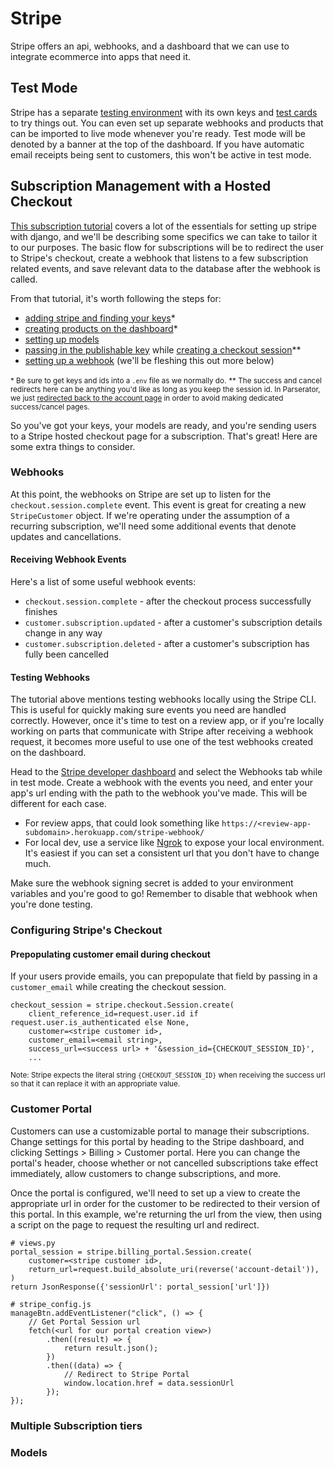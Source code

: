 # Stripe
Stripe offers an api, webhooks, and a dashboard that we can use to integrate ecommerce into apps that need it.

<!-- TODO: table of contents -->

## Test Mode
Stripe has a separate [testing environment](https://docs.stripe.com/test-mode) with its own keys and [test cards](https://docs.stripe.com/testing#cards) to try things out. You can even set up separate webhooks and products that can be imported to live mode whenever you're ready. Test mode will be denoted by a banner at the top of the dashboard. If you have automatic email receipts being sent to customers, this won't be active in test mode.

## Subscription Management with a Hosted Checkout
[This subscription tutorial](https://testdriven.io/blog/django-stripe-subscriptions/) covers a lot of the essentials for setting up stripe with django, and we'll be describing some specifics we can take to tailor it to our purposes. The basic flow for subscriptions will be to redirect the user to Stripe's checkout, create a webhook that listens to a few subscription related events, and save relevant data to the database after the webhook is called.

From that tutorial, it's worth following the steps for:
- [adding stripe and finding your keys](https://testdriven.io/blog/django-stripe-subscriptions/#add-stripe)*
- [creating products on the dashboard](https://testdriven.io/blog/django-stripe-subscriptions/#create-a-product)*
- [setting up models](https://testdriven.io/blog/django-stripe-subscriptions/#database-model)
- [passing in the publishable key](https://testdriven.io/blog/django-stripe-subscriptions/#get-publishable-key) while [creating a checkout session](https://testdriven.io/blog/django-stripe-subscriptions/#create-checkout-session)**
- [setting up a webhook](https://testdriven.io/blog/django-stripe-subscriptions/#stripe-webhooks) (we'll be fleshing this out more below)

<small>* Be sure to get keys and ids into a `.env` file as we normally do.</small>
<small>** The success and cancel redirects here can be anything you'd like as long as you keep the session id. In Parserator, we just [redirected back to the account page](https://github.com/datamade/parserator.datamade.us/blob/22d71ef5e220fdc08838ea4e0bf4273e53bae978/parserator_web/views.py#L820-L821) in order to avoid making dedicated success/cancel pages.</small>

So you've got your keys, your models are ready, and you're sending users to a Stripe hosted checkout page for a subscription. That's great! Here are some extra things to consider.

### Webhooks
At this point, the webhooks on Stripe are set up to listen for the `checkout.session.complete` event. This event is great for creating a new `StripeCustomer` object. If we're operating under the assumption of a recurring subscription, we'll need some additional events that denote updates and cancellations.

#### Receiving Webhook Events
Here's a list of some useful webhook events:

- `checkout.session.complete` - after the checkout process successfully finishes
- `customer.subscription.updated` - after a customer's subscription details change in any way
- `customer.subscription.deleted` - after a customer's subscription has fully been cancelled


#### Testing Webhooks
The tutorial above mentions testing webhooks locally using the Stripe CLI. This is useful for quickly making sure events you need are handled correctly. However, once it's time to test on a review app, or if you're locally working on parts that communicate with Stripe after receiving a webhook request, it becomes more useful to use one of the test webhooks created on the dashboard.

Head to the [Stripe developer dashboard](https://dashboard.stripe.com/test/developers) and select the Webhooks tab while in test mode. Create a webhook with the events you need, and enter your app's url ending with the path to the webhook you've made. This will be different for each case.

- For review apps, that could look something like `https://<review-app-subdomain>.herokuapp.com/stripe-webhook/`
- For local dev, use a service like [Ngrok](https://ngrok.com/docs/getting-started/) to expose your local environment. It's easiest if you can set a consistent url that you don't have to change much.

Make sure the webhook signing secret is added to your environment variables and you're good to go! Remember to disable that webhook when you're done testing.

### Configuring Stripe's Checkout
<!-- TODO: settings to consider regarding subscription cancellations. maybe i meant cancelling the subscription process? idk -->


#### Prepopulating customer email during checkout
If your users provide emails, you can prepopulate that field by passing in a `customer_email` while creating the checkout session.

```
checkout_session = stripe.checkout.Session.create(
    client_reference_id=request.user.id if request.user.is_authenticated else None,
    customer=<stripe customer id>,
    customer_email=<email string>,
    success_url=<success url> + '&session_id={CHECKOUT_SESSION_ID}',
    ...
```
<small>Note: Stripe expects the literal string `{CHECKOUT_SESSION_ID}` when receiving the success url so that it can replace it with an appropriate value.</small>

### Customer Portal
Customers can use a customizable portal to manage their subscriptions. Change settings for this portal by heading to the Stripe dashboard, and clicking Settings > Billing > Customer portal. Here you can change the portal's header, choose whether or not cancelled subscriptions take effect immediately, allow customers to change subscriptions, and more.

Once the portal is configured, we'll need to set up a view to create the appropriate url in order for the customer to be redirected to their version of this portal. In this example, we're returning the url from the view, then using a script on the page to request the resulting url and redirect.

```
# views.py
portal_session = stripe.billing_portal.Session.create(
    customer=<stripe customer id>,
    return_url=request.build_absolute_uri(reverse('account-detail')),
)
return JsonResponse({'sessionUrl': portal_session['url']})

# stripe_config.js
manageBtn.addEventListener("click", () => {
    // Get Portal Session url
    fetch(<url for our portal creation view>)
        .then((result) => {
            return result.json();
        })
        .then((data) => {
            // Redirect to Stripe Portal
            window.location.href = data.sessionUrl
        });
});
```

### Multiple Subscription tiers
<!-- TODO: creating a separate button for each on our app -->


### Models
<!-- TODO: extra fields that would be useful to include, like billing dates -->
